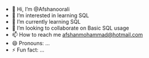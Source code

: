 - 👋 Hi, I’m @Afshanoorali
- 👀 I’m interested in learning SQL
- 🌱 I’m currently learning SQL
- 💞️ I’m looking to collaborate on Basic SQL usage
- 📫 How to reach me afshanmohammad@hotmail.com
- 😄 Pronouns: ...
- ⚡ Fun fact: ...

<!---
Afshanoorali/Afshanoorali is a ✨ special ✨ repository because its `README.md` (this file) appears on your GitHub profile.
You can click the Preview link to take a look at your changes.
--->
